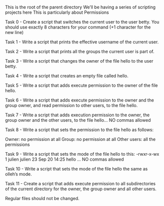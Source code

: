 This is the root of the parent directory 
We'll be having a series of scripting projects here
This is particularly about Permissions



Task 0 - Create a script that switches the current user to the user betty. You should use exactly 8 characters for your command (+1 character for the new line)



Task 1 - Write a script that prints the effective username of the current user.



Task 2 - Write a script that prints all the groups the current user is part of.



Task 3 - Write a script that changes the owner of the file hello to the user betty.



Task 4 - Write a script that creates an empty file called hello.



Task 5 - Write a script that adds execute permission to the owner of the file hello.



Task 6 - Write a script that adds execute permission to the owner and the group owner, and read permission to other users, to the file hello.



Task 7 - Write a script that adds execution permission to the owner, the group owner and the other users, to the file hello... NO commas allowed



Task 8 - Write a script that sets the permission to the file hello as follows:

Owner: no permission at all
Group: no permission at all
Other users: all the permissions



Task 9 - Write a script that sets the mode of the file hello to this:
-rwxr-x-wx 1 julien julien 23 Sep 20 14:25 hello      ... NO commas allowed



Task 10 - Write a script that sets the mode of the file hello the same as olleh’s mode.



Task 11 - Create a script that adds execute permission to all subdirectories of the current directory for the owner, the group owner and all other users.

Regular files should not be changed.


